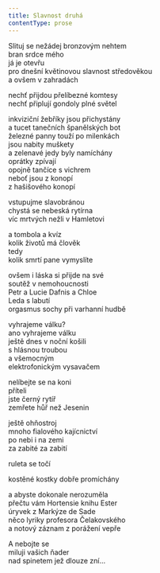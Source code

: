 ```yaml
---
title: Slavnost druhá
contentType: prose
---
```


<section>

Slituj se nežádej bronzovým nehtem  
bran srdce mého  
já je otevřu  
pro dnešní květinovou slavnost středověkou  
a ovšem v zahradách

nechť přijdou přelíbezné komtesy  
nechť připlují gondoly plné světel

inkviziční žebříky jsou přichystány  
a tucet tanečních španělských bot  
železné panny touží po milenkách  
jsou nabity muškety  
a zelenavé jedy byly namíchány  
oprátky zpívají  
opojně tančíce s vichrem  
neboť jsou z konopí  
z hašišového konopí

vstupujme slavobránou  
chystá se nebeská rytírna  
víc mrtvých nežli v Hamletovi

a tombola a kvíz  
kolik životů má člověk  
tedy  
kolik smrtí pane vymyslíte

ovšem i láska si přijde na své  
soutěž v nemohoucnosti  
Petr a Lucie Dafnis a Chloe  
Leda s labutí  
orgasmus sochy při varhanní hudbě

vyhrajeme válku?  
ano vyhrajeme válku  
ještě dnes v noční košili  
s hlásnou troubou  
a všemocným  
elektrofonickým vysavačem

nelíbejte se na koni  
příteli  
jste černý rytíř  
zemřete hůř než Jesenin

ještě ohňostroj  
mnoho fialového kajícnictví  
po nebi i na zemi  
za zabité za zabití

ruleta se točí

kostěné kostky dobře promíchány

a abyste dokonale nerozuměla  
přečtu vám Hortensie knihu Ester  
úryvek z Markýze de Sade  
něco lyriky profesora Čelakovského  
a notový záznam z porážení vepře

A nebojte se  
miluji vašich ňader  
nad spinetem jež dlouze zní…

</section>

